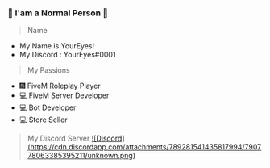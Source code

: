 ### 👋 I'am a Normal Person 👋

> Name
- My Name is YourEyes!
- My Discord : YourEyes#0001

> My Passions
- 🎆 FiveM Roleplay Player
- 💻 FiveM Server Developer
- 💻 Bot Developer
- 💻 Store Seller

> My Discord Server
[![Discord] (https://cdn.discordapp.com/attachments/789281541435817994/790778063385395211/unknown.png)](https://discord.gg/4cqxHXx9EE)

